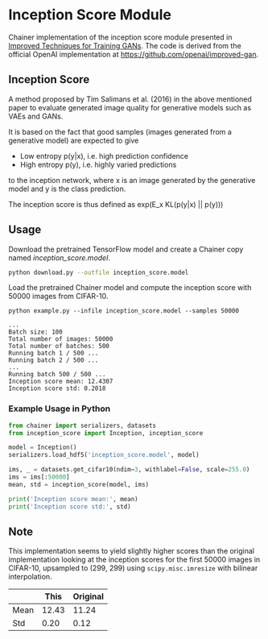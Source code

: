 # Inception Score Module

Chainer implementation of the inception score module presented in [Improved Techniques for Training GANs](https://arxiv.org/abs/1606.03498). The code is derived from the official OpenAI implementation at https://github.com/openai/improved-gan.

## Inception Score

A method proposed by Tim Salimans et al. (2016) in the above mentioned paper to evaluate generated image quality for generative models such as VAEs and GANs.

It is based on the fact that good samples (images generated from a generative model) are expected to give

- Low entropy p(y|x), i.e. high prediction confidence
- High entropy p(y), i.e. highly varied predictions

to the inception network, where x is an image generated by the generative model and y is the class prediction. 

The inception score is thus defined as exp(E_x KL(p(y|x) || p(y)))

## Usage

Download the pretrained TensorFlow model and create a Chainer copy named *inception_score.model*.

```bash
python download.py --outfile inception_score.model
```

Load the pretrained Chainer model and compute the inception score with 50000 images from CIFAR-10.

```
python example.py --infile inception_score.model --samples 50000
```

```
...
Batch size: 100
Total number of images: 50000
Total number of batches: 500
Running batch 1 / 500 ...
Running batch 2 / 500 ...
...
Running batch 500 / 500 ...
Inception score mean: 12.4307
Inception score std: 0.2018
```

### Example Usage in Python

```python
from chainer import serializers, datasets
from inception_score import Inception, inception_score

model = Inception()
serializers.load_hdf5('inception_score.model', model)

ims, _ = datasets.get_cifar10(ndim=3, withlabel=False, scale=255.0)
ims = ims[:50000]
mean, std = inception_score(model, ims)

print('Inception score mean:', mean)
print('Inception score std:', std)

```

## Note

This implementation seems to yield slightly higher scores than the original implementation looking at the inception scores for the first 50000 images in CIFAR-10, upsampled to (299, 299) using `scipy.misc.imresize` with bilinear interpolation.

|| This | Original |
| ------------- | ------------- | ------------- |
| Mean | 12.43 | 11.24 |
| Std  | 0.20 | 0.12 |
